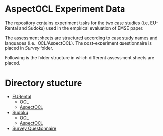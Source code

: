 # AspectOCL Experiment Data
The repository contains experiment tasks for the two case studies (i.e, EU-Rental and Sudoku) used in the empirical evaluation of EMSE paper. 

The assessment sheets are structured according to case study names and languages (i.e., OCL/AspectOCL). The post-experiment questionnaire is placed in *Survey* folder.

Following is the folder structure in which different assessment sheets are placed.

# Directory stucture
 * [EURental](./EURental)
   * [OCL](./EURental/OCL)
   * [AspectOCL](./EURental/AspectOCL)
 * [Sudoku](./Sudoku)
   * [OCL](./Sudoku/OCL)
   * [AspectOCL](./Sudoku/AspectOCL)
 * [Survey Questionnaire](./Survey)
